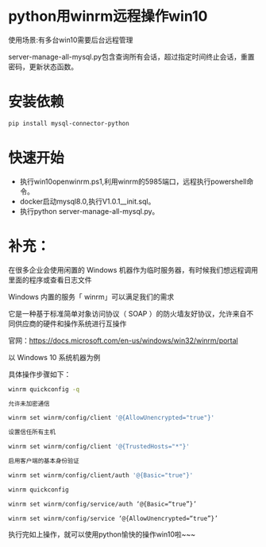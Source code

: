 # python用winrm远程操作win10

使用场景:有多台win10需要后台远程管理

server-manage-all-mysql.py包含查询所有会话，超过指定时间终止会话，重置密码，更新状态函数。

# 安装依赖
```bash 
pip install mysql-connector-python
```



# 快速开始

- 执行win10openwinrm.ps1,利用winrm的5985端口，远程执行powershell命令。
- docker启动mysql8.0,执行V1.0.1__init.sql。
- 执行python server-manage-all-mysql.py。



# 补充：

在很多企业会使用闲置的 Windows 机器作为临时服务器，有时候我们想远程调用里面的程序或查看日志文件

Windows 内置的服务「 winrm」可以满足我们的需求

它是一种基于标准简单对象访问协议（ SOAP ）的防火墙友好协议，允许来自不同供应商的硬件和操作系统进行互操作

官网：https://docs.microsoft.com/en-us/windows/win32/winrm/portal

以 Windows 10 系统机器为例

具体操作步骤如下：

```bash 
winrm quickconfig -q

允许未加密通信

winrm set winrm/config/client '@{AllowUnencrypted="true"}'

设置信任所有主机

winrm set winrm/config/client '@{TrustedHosts="*"}'

启用客户端的基本身份验证

winrm set winrm/config/client/auth '@{Basic="true"}'

winrm quickconfig

winrm set winrm/config/service/auth ‘@{Basic=“true”}’

winrm set winrm/config/service ‘@{AllowUnencrypted=“true”}’


```

执行完如上操作，就可以使用python愉快的操作win10啦~~~
